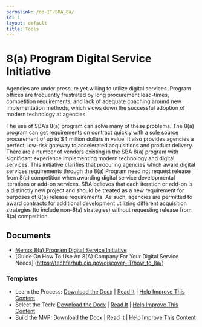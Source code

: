 ```yaml
---
permalink: /do-IT/SBA_8a/
id: 1
layout: default
title: Tools
---
```


# 8(a) Program Digital Service Initiative 

Agencies are under pressure yet willing to utilize digital services.  Program offices are frequently frustrated by long procurement lead-times, competition requirements, and lack of adequate coaching around new implementation methods, which slows down the successful adoption of modern technology at agencies.  

The use of SBA’s 8(a) program can solve many of these problems.  The 8(a) program can get requirements on contract quickly with a sole source procurement of up to $4 million dollars in value.  It also provides agencies a perfect, low-risk gateway to accelerated acquisitions and product delivery. There are a number of vendors existing in the SBA 8(a) program with significant experience implementing modern technology and digital services. This initiative clarifies that procuring agencies which award digital services requirements through the 8(a) Program need not request release from 8(a) competition when awarding digital service developmental iterations or add-on services.  SBA believes that each iteration or add-on is a distinctly new project and should be treated as a new requirement for purposes of 8(a) release requirements.  As such, agencies are permitted to award contracts for additional development utilizing different acquisition strategies (to include non-8(a) strategies) without requesting release from 8(a) competition.  

## Documents
* [Memo: 8(a) Program Digital Service Initiative](https://techfarhub.cio.gov/assets/files/8aSBA_USDSMemo.pdf)
* [Guide On How To Use An 8(A) Company For Your Digital Service Needs] (https://techfarhub.cio.gov/discover-IT/how_to_8a/)

### Templates
* Learn the Process: [Download the Docx](https://techfarhub.cio.gov/assets/files/USDS-LearnTheProcessSOO.docx) | [Read It](https://github.com/usds/techfar-hub/blob/master/sba-docs/learn_the_processSOO.md) | [Help Improve This Content](https://github.com/usds/techfar-hub/blob/master/README.md) 
* Select the Tech: [Download the Docx](https://techfarhub.cio.gov/assets/files/USDS-SelectYourTechSOO.docx) | [Read It](https://github.com/usds/techfar-hub/blob/master/sba-docs/select_your_tech.md) | [Help Improve This Content](https://github.com/usds/techfar-hub/blob/master/README.md) 
* Build the MVP: [Download the Docx](https://techfarhub.cio.gov/assets/files/USDS-BuildAnMVP_SOO.docx) | [Read It](https://github.com/usds/techfar-hub/blob/master/sba-docs/build_MVP.md) | [Help Improve This Content](https://github.com/usds/techfar-hub/blob/master/README.md) 
